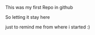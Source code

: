 This was my first Repo in github 

So letting it stay here 

just to remind me from where i started :)
